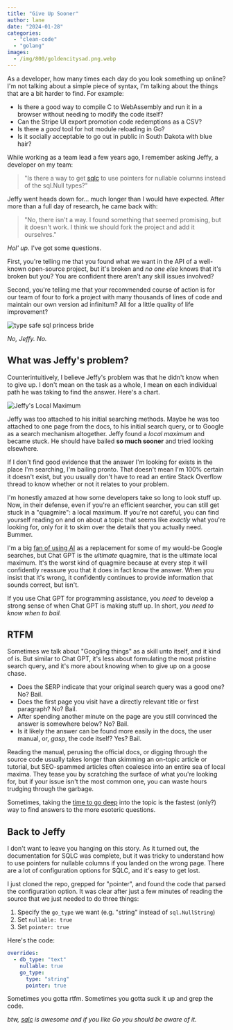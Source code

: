 ```yaml
---
title: "Give Up Sooner"
author: lane
date: "2024-01-28"
categories:
  - "clean-code"
  - "golang"
images:
  - /img/800/goldencitysad.png.webp
---
```


As a developer, how many times each day do you look something up online? I'm not talking about a simple piece of syntax, I'm talking about the things that are a bit harder to find. For example:

- Is there a good way to compile C to WebAssembly and run it in a browser without needing to modify the code itself?
- Can the Stripe UI export promotion code redemptions as a CSV?
- Is there a _good_ tool for hot module reloading in Go?
- Is it socially acceptable to go out in public in South Dakota with blue hair?

While working as a team lead a few years ago, I remember asking Jeffy, a developer on my team:

> "Is there a way to get [sqlc](https://sqlc.dev/) to use pointers for nullable columns instead of the sql.Null types?"

Jeffy went heads down for... much longer than I would have expected. After more than a full day of research, he came back with:

> "No, there isn't a way. I found something that seemed promising, but it doesn't work. I think we should fork the project and add it ourselves."

_Hol' up._ I've got some questions.

First, you're telling me that you found what we want in the API of a well-known open-source project, but it's broken and _no one else_ knows that it's broken but you? You are confident there aren't any skill issues involved?

Second, you're telling me that your recommended course of action is for our team of four to fork a project with many thousands of lines of code and maintain our own version ad infinitum? All for a little quality of life improvement?

![type safe sql princess bride](/img/800/typesafesqlwestley.png.webp)

_No, Jeffy. No._

## What was Jeffy's problem?

Counterintuitively, I believe Jeffy's problem was that he didn't know when to give up. I don't mean on the task as a whole, I mean on each individual path he was taking to find the answer. Here's a chart.

![Jeffy's Local Maximum](/img/800/jeffylocalmax.png.webp)

Jeffy was too attached to his initial searching methods. Maybe he was too attached to one page from the docs, to his initial search query, or to Google as a search mechanism altogether. Jeffy found a _local maximum_ and became stuck. He should have bailed **so much sooner** and tried looking elsewhere.

If I don't find good evidence that the answer I'm looking for exists in the place I'm searching, I'm bailing pronto. That doesn't mean I'm 100% certain it doesn't exist, but you usually don't have to read an entire Stack Overflow thread to know whether or not it relates to your problem.

I'm honestly amazed at how some developers take so long to look stuff up. Now, in their defense, even if you're an efficient searcher, you can still get stuck in a "quagmire": a local maximum. If you're not careful, you can find yourself reading on and on about a topic that seems like _exactly_ what you're looking for, only for it to skim over the details that you actually need. Bummer.

I'm a big [fan of using AI](/computer-science/ai-taking-programming-jobs/) as a replacement for some of my would-be Google searches, but Chat GPT is the _ultimate_ quagmire, that is the ultimate local maximum. It's the worst kind of quagmire because at every step it will confidently reassure you that it does in fact know the answer. When you insist that it's wrong, it confidently continues to provide information that sounds correct, but isn't.

If you use Chat GPT for programming assistance, you _need_ to develop a strong sense of when Chat GPT is making stuff up. In short, _you need to know when to bail._

## RTFM

Sometimes we talk about "Googling things" as a skill unto itself, and it kind of is. But similar to Chat GPT, it's less about formulating the most pristine search query, and it's more about knowing when to give up on a goose chase.

- Does the SERP indicate that your original search query was a good one? No? Bail.
- Does the first page you visit have a directly relevant title or first paragraph? No? Bail.
- After spending another minute on the page are you still convinced the answer is somewhere below? No? Bail.
- Is it likely the answer can be found more easily in the docs, the user manual, or, _gasp_, the code itself? Yes? Bail.

Reading the manual, perusing the official docs, or digging through the source code usually takes longer than skimming an on-topic article or tutorial, but SEO-spammed articles often coalesce into an entire sea of local maxima. They tease you by scratching the surface of what you're looking for, but if your issue isn't the most common one, you can waste hours trudging through the garbage.

Sometimes, taking the [time to go deep](/education/learn-to-code-the-slow-way/) into the topic is the fastest (only?) way to find answers to the more esoteric questions.

## Back to Jeffy

I don't want to leave you hanging on this story. As it turned out, the documentation for SQLC was complete, but it was tricky to understand how to use pointers for nullable columns if you landed on the wrong page. There are a lot of configuration options for SQLC, and it's easy to get lost.

I just cloned the repo, grepped for "pointer", and found the code that parsed the configuration option. It was clear after just a few minutes of reading the source that we just needed to do three things:

1. Specify the `go_type` we want (e.g. "string" instead of `sql.NullString`)
2. Set `nullable: true`
3. Set `pointer: true`

Here's the code:

```yaml
overrides:
  - db_type: "text"
    nullable: true
    go_type:
      type: "string"
      pointer: true
```

Sometimes you gotta rtfm. Sometimes you gotta suck it up and grep the code.

_btw, [sqlc](https://sqlc.dev/) is awesome and if you like Go you should be aware of it._
